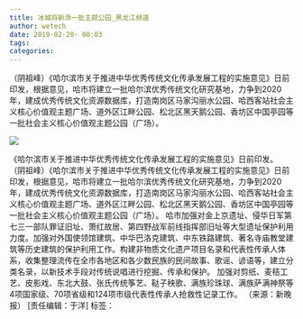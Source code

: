 ```yaml
---
title: 冰城将新添一批主题公园_黑龙江频道
author: wetech
date: 2019-02-20- 00:03
tags: 
categories: 
---
```

（阴祖峰）《哈尔滨市关于推进中华优秀传统文化传承发展工程的实施意见》日前印发，根据意见，哈市将建立一批哈尔滨优秀传统文化研究基地，力争到2020年，建成优秀传统文化资源数据库，打造南岗区马家沟丽水公园、哈西客站社会主义核心价值观主题广场、道外区江畔公园、松北区黑天鹅公园、香坊区中国亭园等一批社会主义核心价值观主题公园（广场）。
<!-- more -->
                
<img align="center" border="0" src="http://p2.ifengimg.com/a/2016/0810/204c433878d5cf9size1_w16_h16.png" />
                
            
《哈尔滨市关于推进中华优秀传统文化传承发展工程的实施意见》日前印发。
（阴祖峰）《哈尔滨市关于推进中华优秀传统文化传承发展工程的实施意见》日前印发，根据意见，哈市将建立一批哈尔滨优秀传统文化研究基地，力争到2020年，建成优秀传统文化资源数据库，打造南岗区马家沟丽水公园、哈西客站社会主义核心价值观主题广场、道外区江畔公园、松北区黑天鹅公园、香坊区中国亭园等一批社会主义核心价值观主题公园（广场）。
哈市加强对金上京遗址、侵华日军第七三一部队罪证旧址、萧红故居、第四野战军前线指挥部旧址等大型遗址保护利用力度。加强对外国使领馆建筑、中华巴洛克建筑、中东铁路建筑、著名寺庙教堂建筑等历史建筑的保护利用工作。构建非物质文化遗产项目名录和代表性传承人体系，收集整理流传在全市各地区和各少数民族的民间故事、歌谣、谚语等，建立分类名录，以新技术手段对传统说唱进行挖掘、传承和保护。
加强对剪纸、麦秸工艺、皮影戏、东北大鼓、张氏传统筝艺、鞑子秧歌、满族珍珠球、满族萨满神祭等4项国家级、70项省级和124项市级代表性传承人抢救性记录工作。
（来源：新晚报）
[责任编辑：于洋]
标签：
 
 
 
             
